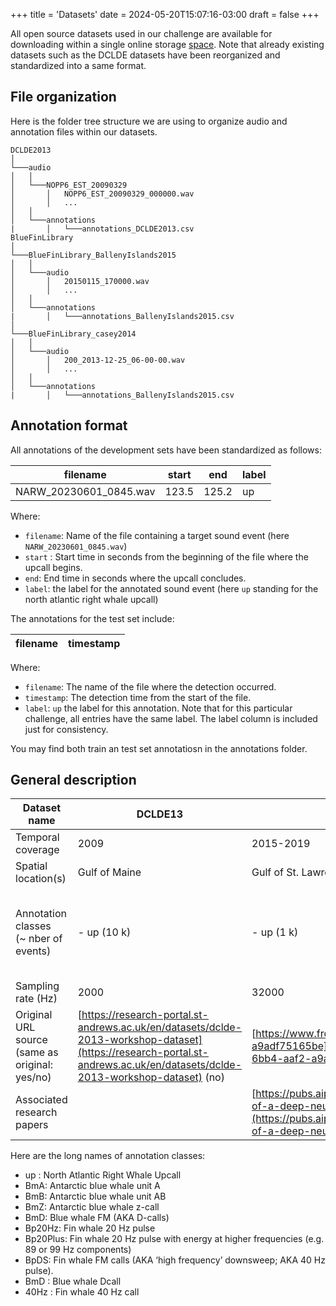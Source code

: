 +++
title = 'Datasets'
date = 2024-05-20T15:07:16-03:00
draft = false
+++

All open source datasets used in our challenge are available for downloading within a single online storage [space](https://drive.google.com/drive/folders/1BGKkMnaxnWV0U09m9ViIlPCs7eAaSub8?usp=sharing). Note that already existing datasets such as the DCLDE datasets have been reorganized and standardized into a same format.



## File organization

Here is the folder tree structure we are using to organize audio and annotation files within our datasets.

```
DCLDE2013
│
└───audio
│   │
│   └───NOPP6_EST_20090329
│       │   NOPP6_EST_20090329_000000.wav
│       │   ...
│   │
│   └───annotations
|       │   └───annotations_DCLDE2013.csv
BlueFinLibrary
│
└───BlueFinLibrary_BallenyIslands2015
│   │
│   └───audio
│       │   20150115_170000.wav
│       │   ...
│   │
│   └───annotations
|       │   └───annotations_BallenyIslands2015.csv
│
└───BlueFinLibrary_casey2014
│   │
│   └───audio
│       │   200_2013-12-25_06-00-00.wav
│       │   ...
│   │
│   └───annotations
|       │   └───annotations_BallenyIslands2015.csv
```



## Annotation format

All annotations of the development sets have been standardized as follows:

| filename                  | start | end  | label |
|---------------------------|-------|------|-------|
| NARW_20230601_0845.wav    | 123.5 | 125.2 | up | 

Where:
- `filename`: Name of the file containing a target sound event (here `NARW_20230601_0845.wav`)
- `start` : Start time in seconds from the beginning of the file where the upcall begins.
- `end`: End time in seconds where the upcall concludes.
- `label`: the label for the annotated sound event (here `up` standing for the north atlantic right whale upcall) 


The annotations for the test set include:

| filename   | timestamp |
| ---------- | --------- |

Where:
- `filename`: The name of the file where the detection occurred.
- `timestamp`: The detection time from the start of the file.
- `label`: `up` the label for this annotation. Note that for this particular challenge, all entries have the same label. The label column is included just for consistency.

You may find both train an test set annotatiosn in the annotations folder.





## General description

| Dataset name                                   | DCLDE13                                                                                                                                                                                                                                                       | GSL                                                                                                                                                                                                                                         | SORP                                                                                                                                                                                                                            | DCLDE15LF                                                                                                                     |
| ---------------------------------------------- | ------------------------------------------------------------------------------------------------------------------------------------------------------------------------------------------------------------------------------------------------------------- | ------------------------------------------------------------------------------------------------------------------------------------------------------------------------------------------------------------------------------------------- | ------------------------------------------------------------------------------------------------------------------------------------------------------------------------------------------------------------------------------- | ----------------------------------------------------------------------------------------------------------------------------- |
| Temporal coverage                              | 2009                                                                                                                                                                                                                                                          | 2015-2019                                                                                                                                                                                                                                   | 2005-2017                                                                                                                                                                                                                       | 2009-2013                                                                                                                     |
| Spatial location(s)                            | Gulf of Maine                                                                                                                                                                                                                                                 | Gulf of St. Lawrence                                                                                                                                                                                                                        | All around Antarctica                                                                                                                                                                                                           | Offshore<br>Southern California                                                                                               |
| Annotation classes<br>(~ nber of events)       | \- up (10 k)                                                                                                                                                                                                                                                  | \- up (1 k)                                                                                                                                                                                                                                 | \- BmA<br>\- BmB<br>\- BmZ<br>\- BmD<br>\- Bp20Hz<br>\- Bp20Plus<br>\- BpDS                                                                                                                                                     | \- BmD (5 k)<br>\- 40Hz (0.1 k)                                                                                               |
| Sampling rate (Hz)                             | 2000                                                                                                                                                                                                                                                          | 32000                                                                                                                                                                                                                                       | 250                                                                                                                                                                                                                             | 1000                                                                                                                          |
| Original URL source (same as original: yes/no) | [](https://research-portal.st-andrews.ac.uk/en/datasets/dclde-2013-workshop-dataset)[https://research-portal.st-andrews.ac.uk/en/datasets/dclde-2013-workshop-dataset](https://research-portal.st-andrews.ac.uk/en/datasets/dclde-2013-workshop-dataset) (no) | [](https://www.frdr-dfdr.ca/repo/dataset/4a3113e6-1d58-6bb4-aaf2-a9adf75165be)[https://www.frdr-dfdr.ca/repo/dataset/4a3113e6-1d58-6bb4-aaf2-a9adf75165be](https://www.frdr-dfdr.ca/repo/dataset/4a3113e6-1d58-6bb4-aaf2-a9adf75165be) (no) | [](https://data.aad.gov.au/metadata/records/AcousticTrends_BlueFinLibrary)[https://data.aad.gov.au/metadata/records/AcousticTrends_BlueFinLibrary](https://data.aad.gov.au/metadata/records/AcousticTrends_BlueFinLibrary) (no) | [https://www.cetus.ucsd.edu/dclde/datasetDocumentation.html](https://www.cetus.ucsd.edu/dclde/datasetDocumentation.html) (no) |
| Associated research papers                     |                                                                                                                                                                                                                                                               | [https://pubs.aip.org/asa/jasa/article/147/4/2636/1058640/Performance-of-a-deep-neural-network-at-detecting](https://pubs.aip.org/asa/jasa/article/147/4/2636/1058640/Performance-of-a-deep-neural-network-at-detecting)                    | [https://research-repository.st-andrews.ac.uk/handle/10023/21390?show=full](https://research-repository.st-andrews.ac.uk/handle/10023/21390?show=full)                                                                          |                                                                                                                               |

Here are the long names of annotation classes:
- up : North Atlantic Right Whale Upcall 
- BmA: Antarctic blue whale unit A
- BmB: Antarctic blue whale unit AB
- BmZ: Antarctic blue whale z-call
- BmD: Blue whale FM (AKA D-calls)
- Bp20Hz: Fin whale 20 Hz pulse
- Bp20Plus: Fin whale 20 Hz pulse with energy at higher frequencies (e.g. 89 or 99 Hz components)
- BpDS: Fin whale FM calls (AKA ‘high frequency’ downsweep; AKA 40 Hz pulse). 
- BmD : Blue whale Dcall
- 40Hz : Fin whale 40 Hz call
